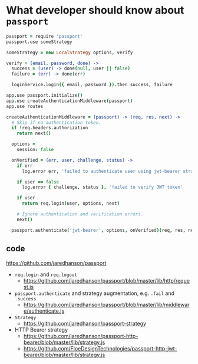 # What developer should know about `passport`

```coffee
passport = require 'passport'
passport.use someStrategy
```

```coffee
someStrategy = new LocalStrategy options, verify
```

```coffee
verify = (email, password, done) ->
  success = (user) -> done(null, user || false)
  failure = (err) -> done(err)

  loginService.login({ email, password }).then success, failure
```

```coffee
app.use passport.initialize()
app.use createAuthenticationMiddleware(passport)
app.use routes
```

```coffee
createAuthenticationMiddleware = (passport) -> (req, res, next) ->
  # Skip if no authentication token.
  if !req.headers.authorization
    return next()

  options =
    session: false

  onVerified = (err, user, challenge, status) ->
    if err
      log.error err, 'failed to authenticate user using jwt-bearer strategy'

    if user == false
      log.error { challenge, status }, 'failed to verify JWT token'

    if user
      return req.login(user, options, next)

    # Ignore authentication and verification errors.
    next()

  passport.authenticate('jwt-bearer', options, onVerified)(req, res, next)
```

## code

https://github.com/jaredhanson/passport

- `req.login` and `req.logout`
  - https://github.com/jaredhanson/passport/blob/master/lib/http/request.js
- `passport.authenticate` and strategy augmentation, e.g. `.fail` and `.success`
  - https://github.com/jaredhanson/passport/blob/master/lib/middleware/authenticate.js
- `Strategy`
  - https://github.com/jaredhanson/passport-strategy
- HTTP Bearer strategy
  - https://github.com/jaredhanson/passport-http-bearer/blob/master/lib/strategy.js
  - https://github.com/FloeDesignTechnologies/passport-http-jwt-bearer/blob/master/lib/strategy.js
